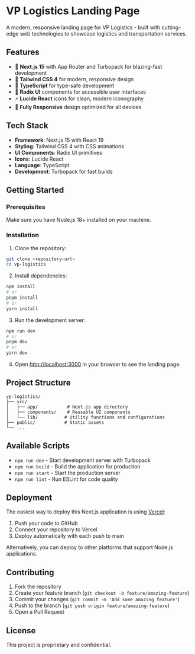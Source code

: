 # VP Logistics Landing Page

A modern, responsive landing page for VP Logistics - built with cutting-edge web technologies to showcase logistics and transportation services.

## Features

- 🚀 **Next.js 15** with App Router and Turbopack for blazing-fast development
- 🎨 **Tailwind CSS 4** for modern, responsive design
- 🔧 **TypeScript** for type-safe development
- 🎯 **Radix UI** components for accessible user interfaces
- ⚡ **Lucide React** icons for clean, modern iconography
- 📱 **Fully Responsive** design optimized for all devices

## Tech Stack

- **Framework**: Next.js 15 with React 19
- **Styling**: Tailwind CSS 4 with CSS animations
- **UI Components**: Radix UI primitives
- **Icons**: Lucide React
- **Language**: TypeScript
- **Development**: Turbopack for fast builds

## Getting Started

### Prerequisites

Make sure you have Node.js 18+ installed on your machine.

### Installation

1. Clone the repository:
```bash
git clone <repository-url>
cd vp-logistics
```

2. Install dependencies:
```bash
npm install
# or
pnpm install
# or
yarn install
```

3. Run the development server:
```bash
npm run dev
# or
pnpm dev
# or
yarn dev
```

4. Open [http://localhost:3000](http://localhost:3000) in your browser to see the landing page.

## Project Structure

```
vp-logistics/
├── src/
│   ├── app/           # Next.js app directory
│   ├── components/    # Reusable UI components
│   └── lib/          # Utility functions and configurations
├── public/           # Static assets
└── ...
```

## Available Scripts

- `npm run dev` - Start development server with Turbopack
- `npm run build` - Build the application for production
- `npm run start` - Start the production server
- `npm run lint` - Run ESLint for code quality

## Deployment

The easiest way to deploy this Next.js application is using [Vercel](https://vercel.com):

1. Push your code to GitHub
2. Connect your repository to Vercel
3. Deploy automatically with each push to main

Alternatively, you can deploy to other platforms that support Node.js applications.

## Contributing

1. Fork the repository
2. Create your feature branch (`git checkout -b feature/amazing-feature`)
3. Commit your changes (`git commit -m 'Add some amazing feature'`)
4. Push to the branch (`git push origin feature/amazing-feature`)
5. Open a Pull Request

## License

This project is proprietary and confidential.
